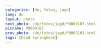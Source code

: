 ```yaml
---
categories: [de, fotos, jagd]
lang: de
layout: photo
next_photo: /de/fotos/jagd/P0000107.html
picname: P0000103
prev_photo: /de/fotos/jagd/P0000101.html
tags: [Dead Springbock]
---
```

